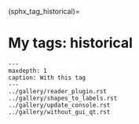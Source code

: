 (sphx_tag_historical)=
# My tags: historical

```{toctree}
---
maxdepth: 1
caption: With this tag
---
../gallery/reader_plugin.rst
../gallery/shapes_to_labels.rst
../gallery/update_console.rst
../gallery/without_gui_qt.rst
```
